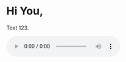 <!DOCTYPE html>
<html>
<head>
</head>
<body>
  <h1>Hi You,</h1>
  <p>Text 123.</p>
  <audio controls autoplay>
  <source src="[https://drive.google.com/file/d/1rNsapv-JkW80T5E5Hc9jVVxggMVHgo7s/view?usp=sharing]" type="audio/mpeg">
</audio>
</body>
</html>
